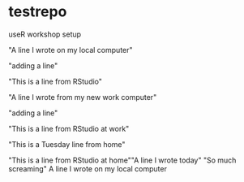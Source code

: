 # testrepo
useR workshop setup

"A line I wrote on my local computer" 

"adding a line" 

"This is a line from RStudio"

"A line I wrote from my new work computer" 

"adding a line" 

"This is a line from RStudio at work"

"This is a Tuesday line from home"

"This is a line from RStudio at home""A line I wrote today" 
"So much screaming" 
A line I wrote on my local computer

